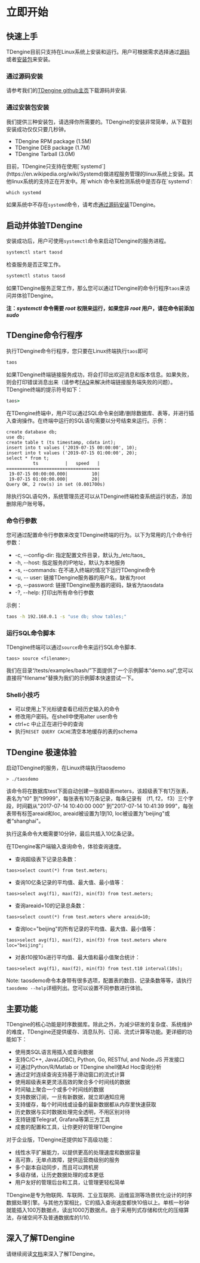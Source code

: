 # 立即开始

## 快速上手

TDengine目前只支持在Linux系统上安装和运行。用户可根据需求选择通过[源码](#通过源码安装)或者[安装包](#通过安装包安装)来安装。

### 通过源码安装

请参考我们的[TDengine github主页](https://github.com/taosdata/TDengine)下载源码并安装.

### 通过安装包安装

我们提供三种安装包，请选择你所需要的。TDengine的安装非常简单，从下载到安装成功仅仅只要几秒钟。
<ul id='packageList'>
<li><a id='tdengine-rpm' style='color:var(--b2)'>TDengine RPM package (1.5M)</a></li>
<li><a id='tdengine-deb' style='color:var(--b2)'>TDengine DEB package (1.7M)</a></li>
<li><a id='tdengine-tar' style='color:var(--b2)'>TDengine Tarball (3.0M)</a></li>
</ul>
目前，TDengine只支持在使用[`systemd`](https://en.wikipedia.org/wiki/Systemd)做进程服务管理的linux系统上安装。其他linux系统的支持正在开发中。用`which`命令来检测系统中是否存在`systemd`:

```cmd
which systemd
```

如果系统中不存在`systemd`命令，请考虑[通过源码安装](#通过源码安装)TDengine。

## 启动并体验TDengine

安装成功后，用户可使用`systemctl`命令来启动TDengine的服务进程。

```cmd
systemctl start taosd
```

检查服务是否正常工作。
```cmd
systemctl status taosd
```

如果TDengine服务正常工作，那么您可以通过TDengine的命令行程序`taos`来访问并体验TDengine。

**注：_systemctl_ 命令需要 _root_ 权限来运行，如果您非 _root_ 用户，请在命令前添加 _sudo_**

## TDengine命令行程序

执行TDengine命令行程序，您只要在Linux终端执行`taos`即可

```cmd
taos
```

如果TDengine终端链接服务成功，将会打印出欢迎消息和版本信息。如果失败，则会打印错误消息出来（请参考[FAQ](https://www.taosdata.com/cn/faq/)来解决终端链接服务端失败的问题）。TDengine终端的提示符号如下：

```cmd
taos>
```

在TDengine终端中，用户可以通过SQL命令来创建/删除数据库、表等，并进行插入查询操作。在终端中运行的SQL语句需要以分号结束来运行。示例：

```mysql
create database db;
use db;
create table t (ts timestamp, cdata int);
insert into t values ('2019-07-15 00:00:00', 10);
insert into t values ('2019-07-15 01:00:00', 20);
select * from t;
          ts          |   speed   |
===================================
 19-07-15 00:00:00.000|         10|
 19-07-15 01:00:00.000|         20|
Query OK, 2 row(s) in set (0.001700s)
```

除执行SQL语句外，系统管理员还可以从TDengine终端检查系统运行状态，添加删除用户账号等。

### 命令行参数

您可通过配置命令行参数来改变TDengine终端的行为。以下为常用的几个命令行参数：

- -c, --config-dir: 指定配置文件目录，默认为_/etc/taos_
- -h, --host: 指定服务的IP地址，默认为本地服务
- -s, --commands: 在不进入终端的情况下运行TDengine命令
- -u, -- user:  链接TDengine服务器的用户名，缺省为root
- -p, --password: 链接TDengine服务器的密码，缺省为taosdata
- -?, --help: 打印出所有命令行参数

示例：

```cmd
taos -h 192.168.0.1 -s "use db; show tables;"
```

### 运行SQL命令脚本

TDengine终端可以通过`source`命令来运行SQL命令脚本.

```
taos> source <filename>;
```
我们在目录“/tests/examples/bash/”下面提供了一个示例脚本“demo.sql",您可以直接将"filename"替换为我们的示例脚本快速尝试一下。 

### Shell小技巧

- 可以使用上下光标键查看已经历史输入的命令
- 修改用户密码。在shell中使用alter user命令
- ctrl+c 中止正在进行中的查询
- 执行`RESET QUERY CACHE`清空本地缓存的表的schema

## TDengine 极速体验
启动TDengine的服务，在Linux终端执行taosdemo 

```
> ./taosdemo
```

该命令将在数据库test下面自动创建一张超级表meters，该超级表下有1万张表，表名为"t0" 到"t9999"，每张表有10万条记录，每条记录有 （f1, f2， f3）三个字段，时间戳从"2017-07-14 10:40:00 000" 到"2017-07-14 10:41:39 999"，每张表带有标签areaid和loc, areaid被设置为1到10, loc被设置为"beijing"或者“shanghai"。

执行这条命令大概需要10分钟，最后共插入10亿条记录。

在TDengine客户端输入查询命令，体验查询速度。

-   查询超级表下记录总条数：

```
taos>select count(*) from test.meters;
```

- 查询10亿条记录的平均值、最大值、最小值等：

```
taos>select avg(f1), max(f2), min(f3) from test.meters;
```

-   查询areaid=10的记录总条数：

```
taos>select count(*) from test.meters where areaid=10;
```

- 查询loc="beijing"的所有记录的平均值、最大值、最小值等：

```
taos>select avg(f1), max(f2), min(f3) from test.meters where loc="beijing";
```

- 对表t10按10s进行平均值、最大值和最小值聚合统计：

```
taos>select avg(f1), max(f2), min(f3) from test.t10 interval(10s);
```

Note: taosdemo命令本身带有很多选项，配置表的数目、记录条数等等，请执行 `taosdemo --help`详细列出。您可以设置不同参数进行体验。

## 主要功能

TDengine的核心功能是时序数据库。除此之外，为减少研发的复杂度、系统维护的难度，TDengine还提供缓存、消息队列、订阅、流式计算等功能。更详细的功能如下：

- 使用类SQL语言用插入或查询数据
- 支持C/C++, Java(JDBC), Python, Go, RESTful, and Node.JS 开发接口
- 可通过Python/R/Matlab or TDengine shell做Ad Hoc查询分析
- 通过定时连续查询支持基于滑动窗口的流式计算
- 使用超级表来更灵活高效的聚合多个时间线的数据
- 时间轴上聚合一个或多个时间线的数据
- 支持数据订阅，一旦有新数据，就立即通知应用
- 支持缓存，每个时间线或设备的最新数据都从内存里快速获取
- 历史数据与实时数据处理完全透明，不用区别对待
- 支持链接Telegraf, Grafana等第三方工具
- 成套的配置和工具，让你更好的管理TDengine 

对于企业版，TDengine还提供如下高级功能：

- 线性水平扩展能力，以提供更高的处理速度和数据容量
- 高可靠，无单点故障，提供运营商级别的服务
- 多个副本自动同步，而且可以跨机房
- 多级存储，让历史数据处理的成本更低
- 用户友好的管理后台和工具，让管理更轻松简单 

TDengine是专为物联网、车联网、工业互联网、运维监测等场景优化设计的时序数据处理引擎。与其他方案相比，它的插入查询速度都快10倍以上。单核一秒钟就能插入100万数据点，读出1000万数据点。由于采用列式存储和优化的压缩算法，存储空间不及普通数据库的1/10.

## 深入了解TDengine

请继续阅读[文档](../documentation)来深入了解TDengine。